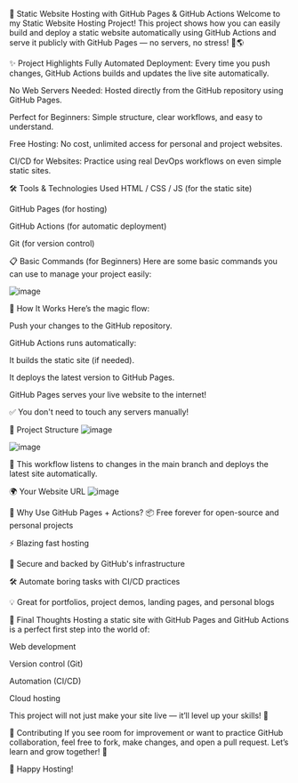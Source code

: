🌟 Static Website Hosting with GitHub Pages & GitHub Actions
Welcome to my Static Website Hosting Project!
This project shows how you can easily build and deploy a static website automatically using GitHub Actions and serve it publicly with GitHub Pages — no servers, no stress! 🧡🌎

✨ Project Highlights
Fully Automated Deployment: Every time you push changes, GitHub Actions builds and updates the live site automatically.

No Web Servers Needed: Hosted directly from the GitHub repository using GitHub Pages.

Perfect for Beginners: Simple structure, clear workflows, and easy to understand.

Free Hosting: No cost, unlimited access for personal and project websites.

CI/CD for Websites: Practice using real DevOps workflows on even simple static sites.

🛠️ Tools & Technologies Used
HTML / CSS / JS (for the static site)

GitHub Pages (for hosting)

GitHub Actions (for automatic deployment)

Git (for version control)

📋 Basic Commands (for Beginners)
Here are some basic commands you can use to manage your project easily:

![image](https://github.com/user-attachments/assets/4c711eab-6549-4516-ac21-e2f5db2dc554)


🚀 How It Works
Here’s the magic flow:

Push your changes to the GitHub repository.

GitHub Actions runs automatically:

It builds the static site (if needed).

It deploys the latest version to GitHub Pages.

GitHub Pages serves your live website to the internet!

✅ You don't need to touch any servers manually!

🧩 Project Structure
![image](https://github.com/user-attachments/assets/28287853-fb20-4686-a998-b48e9e1e9879)

![image](https://github.com/user-attachments/assets/9f888569-8290-44f3-a307-babf18a8b64c)

🔵 This workflow listens to changes in the main branch and deploys the latest site automatically.

🌍 Your Website URL
![image](https://github.com/user-attachments/assets/fb414e4c-64c8-487f-b875-15232dfe44f9)

🎯 Why Use GitHub Pages + Actions?
📦 Free forever for open-source and personal projects

⚡ Blazing fast hosting

🔐 Secure and backed by GitHub's infrastructure

🛠️ Automate boring tasks with CI/CD practices

💡 Great for portfolios, project demos, landing pages, and personal blogs

📢 Final Thoughts
Hosting a static site with GitHub Pages and GitHub Actions is a perfect first step into the world of:

Web development

Version control (Git)

Automation (CI/CD)

Cloud hosting

This project will not just make your site live — it’ll level up your skills! 🚀

🙌 Contributing
If you see room for improvement or want to practice GitHub collaboration, feel free to fork, make changes, and open a pull request.
Let’s learn and grow together! 🌱

🚀 Happy Hosting!
